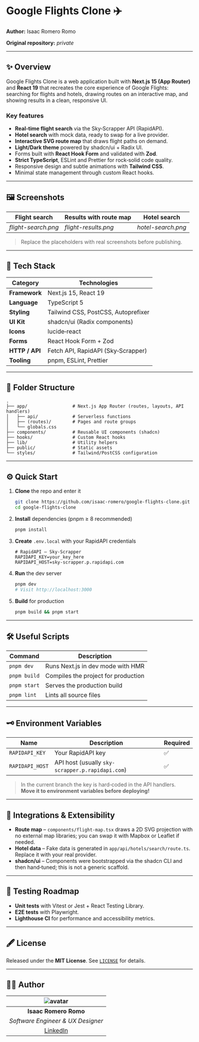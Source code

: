 # Google Flights Clone ✈️

**Author:** Isaac Romero Romo

**Original repository:** _private_

---

## ✨ Overview

Google Flights Clone is a web application built with **Next.js 15 (App Router)** and **React 19** that recreates the core experience of Google Flights: searching for flights and hotels, drawing routes on an interactive map, and showing results in a clean, responsive UI.

### Key features

- **Real‑time flight search** via the Sky‑Scrapper API (RapidAPI).  
- **Hotel search** with mock data, ready to swap for a live provider.  
- **Interactive SVG route map** that draws flight paths on demand.  
- **Light/Dark theme** powered by shadcn/ui + Radix UI.  
- Forms built with **React Hook Form** and validated with **Zod**.  
- **Strict TypeScript**, ESLint and Prettier for rock‑solid code quality.  
- Responsive design and subtle animations with **Tailwind CSS**.  
- Minimal state management through custom React hooks.

---

## 🖼️ Screenshots

| Flight search | Results with route map | Hotel search |
|--------------|------------------------|--------------|
| _flight-search.png_ | _flight-results.png_ | _hotel-search.png_ |

> Replace the placeholders with real screenshots before publishing.

---

## 🚀 Tech Stack

| Category      | Technologies                                           |
|---------------|--------------------------------------------------------|
| **Framework** | Next.js 15, React 19                                   |
| **Language**  | TypeScript 5                                           |
| **Styling**   | Tailwind CSS, PostCSS, Autoprefixer                    |
| **UI Kit**    | shadcn/ui (Radix components)                           |
| **Icons**     | lucide‑react                                           |
| **Forms**     | React Hook Form + Zod                                  |
| **HTTP / API**| Fetch API, RapidAPI (Sky‑Scrapper)                     |
| **Tooling**   | pnpm, ESLint, Prettier                                 |

---

## 📂 Folder Structure

```text
.
├── app/                 # Next.js App Router (routes, layouts, API handlers)
│   ├── api/             # Serverless functions
│   ├── (routes)/        # Pages and route groups
│   └── globals.css
├── components/          # Reusable UI components (shadcn)
├── hooks/               # Custom React hooks
├── lib/                 # Utility helpers
├── public/              # Static assets
└── styles/              # Tailwind/PostCSS configuration
```

---

## ⚙️ Quick Start

1. **Clone** the repo and enter it

   ```bash
   git clone https://github.com/isaac-romero/google-flights-clone.git
   cd google-flights-clone
   ```

2. **Install** dependencies (pnpm ≥ 8 recommended)

   ```bash
   pnpm install
   ```

3. **Create** `.env.local` with your RapidAPI credentials

   ```env
   # RapidAPI – Sky‑Scrapper
   RAPIDAPI_KEY=your_key_here
   RAPIDAPI_HOST=sky-scrapper.p.rapidapi.com
   ```

4. **Run** the dev server

   ```bash
   pnpm dev
   # Visit http://localhost:3000
   ```

5. **Build** for production

   ```bash
   pnpm build && pnpm start
   ```

---

## 🛠️ Useful Scripts

| Command        | Description                           |
|----------------|---------------------------------------|
| `pnpm dev`     | Runs Next.js in dev mode with HMR     |
| `pnpm build`   | Compiles the project for production   |
| `pnpm start`   | Serves the production build           |
| `pnpm lint`    | Lints all source files                |

---

## 🗝️ Environment Variables

| Name            | Description                                        | Required |
|-----------------|----------------------------------------------------|----------|
| `RAPIDAPI_KEY`  | Your RapidAPI key                                  | ✅       |
| `RAPIDAPI_HOST` | API host (usually `sky-scrapper.p.rapidapi.com`)   | ✅       |

> In the current branch the key is hard‑coded in the API handlers.  
> **Move it to environment variables before deploying!**

---

## 🧩 Integrations & Extensibility

- **Route map** – `components/flight-map.tsx` draws a 2D SVG projection with no external map libraries; you can swap it with Mapbox or Leaflet if needed.  
- **Hotel data** – Fake data is generated in `app/api/hotels/search/route.ts`. Replace it with your real provider.  
- **shadcn/ui** – Components were bootstrapped via the shadcn CLI and then hand‑tuned; this is not a generic scaffold.

---

## 🧪 Testing Roadmap

- **Unit tests** with Vitest or Jest + React Testing Library.  
- **E2E tests** with Playwright.  
- **Lighthouse CI** for performance and accessibility metrics.

---

## 🖋️ License

Released under the **MIT License**. See [`LICENSE`](LICENSE) for details.

---

## 🙋‍♂️ Author

| ![avatar](https://avatars.githubusercontent.com/u/000000?v=4&s=100) |
|:--:|
| **Isaac Romero Romo** |
| _Software Engineer & UX Designer_ |
| [LinkedIn](https://www.linkedin.com/in/isaacromero-catcoatdev/) |


 
